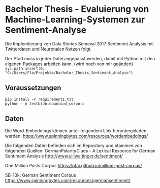 # Bachelor Thesis - Evaluierung von Machine-Learning-Systemen zur Sentiment-Analyse

Die Implemtierung von Data Stories Semeval 2017 Sentiment Analysis mit Twitterdaten und Neuronalen Netzen folgt.

Der Pfad muss in jeder Datei angepasst werden, damit mit Python mit den eigenen Packages arbeiten kann. (wird noch von mir geändert)
`sys.path.insert(0, "C:/Users/Flo/Projekte/Bachelor_Thesis_Sentiment_Analyse")`

## Voraussetzungen
`pip install -r requirements.txt`
<br>
`python - m textblob.download_corpora`

## Daten
Die Word-Embeddings können unter folgendem Link heruntergeladen werden:
https://www.spinningbytes.com/resources/wordembeddings/

Die folgenden Daten befinden sich im Repository und stammen von folgenden Quellen:
GermanPolarityClues - A Lexical Resource for German Sentiment Analysis
http://www.ulliwaltinger.de/sentiment/

One Million Posts Corpus
https://ofai.github.io/million-post-corpus/

SB-10k: German Sentiment Corpus
https://www.spinningbytes.com/resources/germansentiment/
